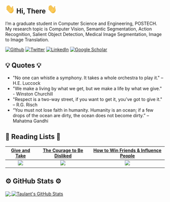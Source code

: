 

## <img src="https://raw.githubusercontent.com/ABSphreak/ABSphreak/master/gifs/Hi.gif" width="30px"> Hi, There <img src="https://raw.githubusercontent.com/ABSphreak/ABSphreak/master/gifs/Hi.gif" width="30px"> 

I’m a graduate student in Computer Science and Engineering, POSTECH. My research topic is Computer Vision, Semantic Segmentation, Action
Recognition, Salient Object Detection, Medical Image Segmentation, Image to Image Translation.

<p><a href="https://github.com/plemeri" target="_blank"><img alt="Github" src="https://img.shields.io/badge/GitHub-%2312100E.svg?&style=for-the-badge&logo=Github&logoColor=white" /></a> <a href="https://twitter.com/plemeri_kim" target="_blank"><img alt="Twitter" src="https://img.shields.io/badge/twitter-%231DA1F2.svg?&style=for-the-badge&logo=twitter&logoColor=white" /></a> <a href="https://www.linkedin.com/in/taehun-kim-808b08158/" target="_blank"><img alt="LinkedIn" src="https://img.shields.io/badge/linkedin-%230077B5.svg?&style=for-the-badge&logo=linkedin&logoColor=white" /></a> <a href="https://scholar.google.co.kr/citations?user=f12-9yQAAAAJ&hl=en" target="_blank"><img alt="Google Scholar" src="https://img.shields.io/static/v1?style=for-the-badge&message=Google+Scholar&color=4285F4&logo=Google+Scholar&logoColor=FFFFFF&label=" /></a>

## :bulb: Quotes :bulb:

* "No one can whistle a symphony. It takes a whole orchestra to play it." – H.E. Luccock
* "We make a living by what we get, but we make a life by what we give." - Winston Churchill
* "Respect is a two-way street, if you want to get it, you’ve got to give it." – R.G. Risch
* “You must not lose faith in humanity. Humanity is an ocean; if a few drops of the ocean are dirty, the ocean does not become dirty.” – Mahatma Gandhi

## :closed_book: Reading Lists :closed_book:

[Give and Take](https://www.amazon.com/Give-Take-Helping-Others-Success/dp/0143124986) | [The Courage to Be Disliked](https://www.amazon.com/Courage-Be-Disliked-Phenomenon-Happiness/dp/1501197274) | [How to Win Friends & Influence People](https://www.amazon.com/How-Win-Friends-Influence-People/dp/0671027034)
|:-:|:-:|:-:
<img src="https://d1b14unh5d6w7g.cloudfront.net/0143124986.01.S001.LXXXXXXX.jpg?Expires=1667619961&Signature=FYxC8NzE1wxQcZKTGN3Fatm6bg-fp1MC5qpYY9vFjpqPc5-s0kPmrAzq~C7aeQfGPT-VsTRz453q7tJiWVWAh8AwZ9r0CF5OPwDYWnDzf77zehXTgzU0JMf9YozsCMvl5qY9GwRD4726k84mlT8nsQw50PbGd8DEuuNkBrWn8x4_&Key-Pair-Id=APKAIUO27P366FGALUMQ" width=200px/> | <img src="https://m.media-amazon.com/images/I/41xzLNSJ94L._SX327_BO1,204,203,200_.jpg" width=200px/> | <img src="https://m.media-amazon.com/images/I/41a7lmk2h1L._SX320_BO1,204,203,200_.jpg" width=200px />

## ⚙️ GitHub Stats ⚙️

<a href="https://github.com/taulantxhakli/taulantxhakli">
  <img align="center" src="https://github-readme-stats.vercel.app/api/top-langs/?username=plemeri&hide=java,html,tex&title_color=ffffff&text_color=c9cacc&icon_color=blueviolet&bg_color=1d1f21&langs_count=3" />
</a>
<a href="https://github.com/taulantxhakli/taulantxhakli">
  <img align="center" src="https://github-readme-stats.vercel.app/api?username=plemeri&show_icons=true&line_height=27&count_private=true&title_color=ffffff&text_color=c9cacc&icon_color=blueviolet&bg_color=1d1f21" alt="Taulant's GitHub Stats" />
</a>
